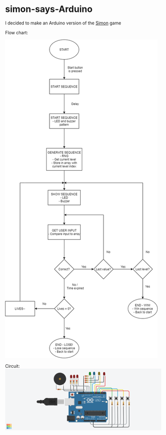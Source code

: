 # simon-says-Arduino

I decided to make an Arduino version of the [Simon](https://www.youtube.com/watch?v=1Yqj76Q4jJ4) game

Flow chart:

![Simon Flowchart](https://github.com/igmen-j/simon-says-Arduino/blob/master/Simon%20Says%20Flowchart.png)  

Circuit:
![Circuit Diagram](https://github.com/igmen-j/simon-says-Arduino/blob/master/Circuit.png)

